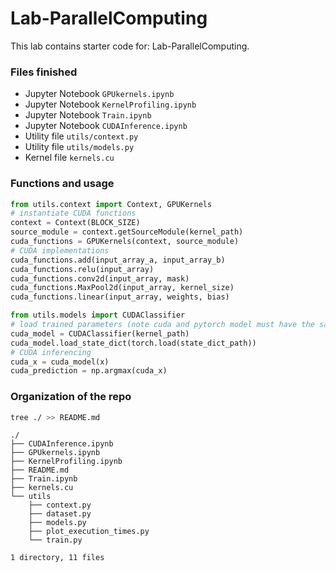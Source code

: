 # Lab-ParallelComputing

This lab contains starter code for: Lab-ParallelComputing.

### Files finished

* Jupyter Notebook `GPUkernels.ipynb`
* Jupyter Notebook `KernelProfiling.ipynb`
* Jupyter Notebook `Train.ipynb`
* Jupyter Notebook `CUDAInference.ipynb`
* Utility file `utils/context.py`
* Utility file `utils/models.py`
* Kernel file  `kernels.cu`

### Functions and usage
```python
from utils.context import Context, GPUKernels
# instantiate CUDA functions 
context = Context(BLOCK_SIZE)
source_module = context.getSourceModule(kernel_path)
cuda_functions = GPUKernels(context, source_module)
# CUDA implementations
cuda_functions.add(input_array_a, input_array_b)
cuda_functions.relu(input_array)
cuda_functions.conv2d(input_array, mask)
cuda_functions.MaxPool2d(input_array, kernel_size)
cuda_functions.linear(input_array, weights, bias)

from utils.models import CUDAClassifier
# load trained parameters (note cuda and pytorch model must have the same structure)
cuda_model = CUDAClassifier(kernel_path)
cuda_model.load_state_dict(torch.load(state_dict_path))
# CUDA inferencing
cuda_x = cuda_model(x)
cuda_prediction = np.argmax(cuda_x)
```

### Organization of the repo
```bash
tree ./ >> README.md
```

```
./
├── CUDAInference.ipynb
├── GPUkernels.ipynb
├── KernelProfiling.ipynb
├── README.md
├── Train.ipynb
├── kernels.cu
└── utils
    ├── context.py
    ├── dataset.py
    ├── models.py
    ├── plot_execution_times.py
    └── train.py

1 directory, 11 files
```